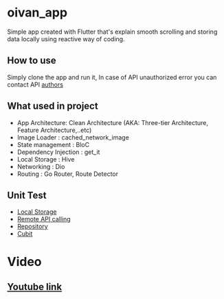 # oivan_app

Simple app created with Flutter that's explain smooth scrolling and storing data locally using reactive way of coding.

## How to use

Simply clone the app and run it, In case of API unauthorized error you can contact API [authors](https://api.stackexchange.com/)


## What used in project
- App Architecture: Clean Architecture (AKA: Three-tier Architecture, Feature Architecture,..etc)
- Image Loader : cached_network_image
- State management : BloC 
- Dependency Injection : get_it
- Local Storage : Hive
- Networking : Dio
- Routing : Go Router, Route Detector

## Unit Test
- [Local Storage](https://github.com/OmarBakry-eg/oivan_app/blob/main/test/local_test/local_test.dart)
- [Remote API calling](https://github.com/OmarBakry-eg/oivan_app/blob/main/test/remote_test/remote_test.dart)
- [Repository](https://github.com/OmarBakry-eg/oivan_app/blob/main/test/repo/repo_test.dart)
- [Cubit](https://github.com/OmarBakry-eg/oivan_app/blob/main/test/bloc_test/bloc_test.dart)

# Video
## [Youtube link](https://www.youtube.com/watch?v=rIWjDP42whQ)